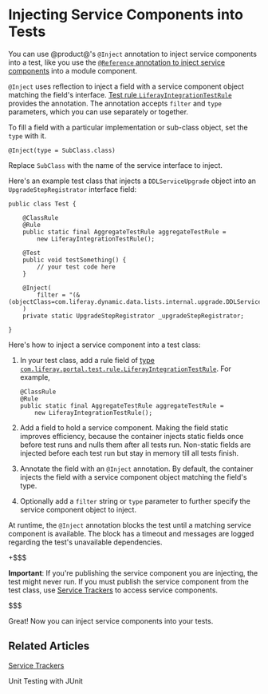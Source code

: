 # Injecting Service Components into Tests [](id=injecting-service-components-into-tests)

You can use @product@'s `@Inject` annotation to inject service components into a
test, like you use the
[`@Reference` annotation to inject service components](/develop/tutorials/-/knowledge_base/7-1/osgi-services-and-dependency-injection-with-declarative-services)
into a module component.

`@Inject` uses reflection to inject a field with a service component object
matching the field's interface.
[Test rule `LiferayIntegrationTestRule`](@platform-ref@/7.1-latest/javadocs/portal-test-integration/com/liferay/portal/test/rule/LiferayIntegrationTestRule.html)
provides the annotation. The annotation accepts `filter` and `type` parameters,
which you can use separately or together.

To fill a field with a particular implementation or sub-class object, set the
`type` with it. 

    @Inject(type = SubClass.class)

Replace `SubClass` with the name of the service interface to inject.

Here's an example test class that injects a `DDLServiceUpgrade` object into an `UpgradeStepRegistrator` interface field:

    public class Test {

        @ClassRule
        @Rule
        public static final AggregateTestRule aggregateTestRule = 
            new LiferayIntegrationTestRule();

        @Test
        public void testSomething() {
            // your test code here
        }

        @Inject(
            filter = "(&(objectClass=com.liferay.dynamic.data.lists.internal.upgrade.DDLServiceUpgrade))"
        )
        private static UpgradeStepRegistrator _upgradeStepRegistrator;

    } 

Here's how to inject a service component into a test class:

1.  In your test class, add a rule field of
    [type `com.liferay.portal.test.rule.LiferayIntegrationTestRule`](@platform-ref@/7.1-latest/javadocs/portal-test-integration/com/liferay/portal/test/rule/LiferayIntegrationTestRule.html).
    For example,

        @ClassRule
        @Rule
        public static final AggregateTestRule aggregateTestRule = 
            new LiferayIntegrationTestRule();

2.  Add a field to hold a service component. Making the field static improves
    efficiency, because the container injects static fields once before test
    runs and nulls them after all tests run. Non-static fields are injected
    before each test run but stay in memory till all tests finish. 

3.  Annotate the field with an `@Inject` annotation. By default, the container
    injects the field with a service component object matching the field's type.

4.  Optionally add a `filter` string or `type` parameter to further specify the
    service component object to inject.

At runtime, the `@Inject` annotation blocks the test until a matching service
component is available. The block has a timeout and messages are logged
regarding the test's unavailable dependencies.

+$$$

**Important**: If you're publishing the service component you are injecting, the
test might never run. If you must publish the service component from the test
class, use
[Service Trackers](/develop/tutorials/-/knowledge_base/7-1/service-trackers)
to access service components.

$$$

Great! Now you can inject service components into your tests.

## Related Articles [](id=related-articles)

[Service Trackers](/develop/tutorials/-/knowledge_base/7-1/service-trackers)

Unit Testing with JUnit
